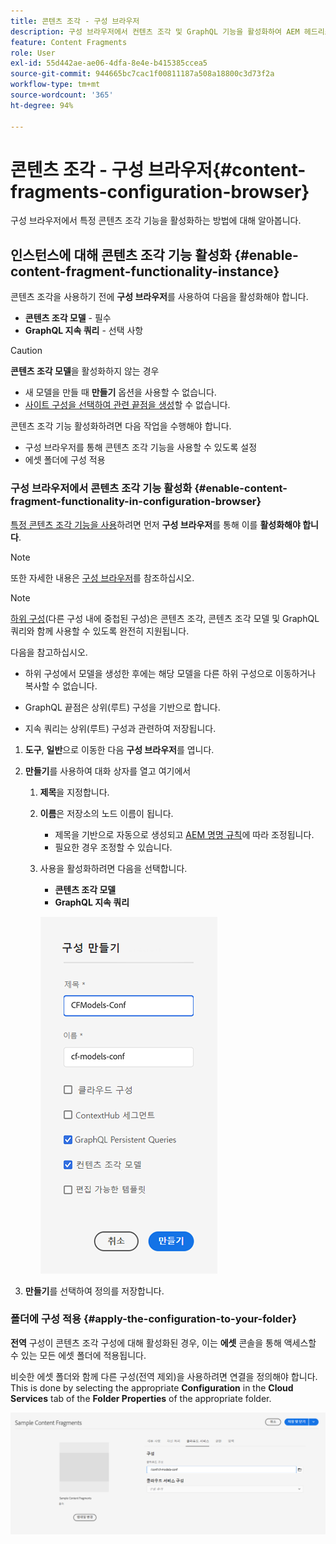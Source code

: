 ```yaml
---
title: 콘텐츠 조각 - 구성 브라우저
description: 구성 브라우저에서 컨텐츠 조각 및 GraphQL 기능을 활성화하여 AEM 헤드리스 게재 기능을 활용하는 방법을 알아봅니다.
feature: Content Fragments
role: User
exl-id: 55d442ae-ae06-4dfa-8e4e-b415385ccea5
source-git-commit: 944665bc7cac1f00811187a508a18800c3d73f2a
workflow-type: tm+mt
source-wordcount: '365'
ht-degree: 94%

---
```


# 콘텐츠 조각 - 구성 브라우저{#content-fragments-configuration-browser}

구성 브라우저에서 특정 콘텐츠 조각 기능을 활성화하는 방법에 대해 알아봅니다.

## 인스턴스에 대해 콘텐츠 조각 기능 활성화 {#enable-content-fragment-functionality-instance}

콘텐츠 조각을 사용하기 전에 **구성 브라우저**&#x200B;를 사용하여 다음을 활성화해야 합니다.

* **콘텐츠 조각 모델** - 필수
* **GraphQL 지속 쿼리** - 선택 사항

>[!CAUTION]
>
>**콘텐츠 조각 모델**&#x200B;을 활성화하지 않는 경우
>
>* 새 모델을 만들 때 **만들기** 옵션을 사용할 수 없습니다.
>* [사이트 구성을 선택하여 관련 끝점을 생성](/help/headless/graphql-api/graphql-endpoint.md)할 수 없습니다.


콘텐츠 조각 기능 활성화하려면 다음 작업을 수행해야 합니다.

* 구성 브라우저를 통해 콘텐츠 조각 기능을 사용할 수 있도록 설정
* 에셋 폴더에 구성 적용

### 구성 브라우저에서 콘텐츠 조각 기능 활성화 {#enable-content-fragment-functionality-in-configuration-browser}

[특정 콘텐츠 조각 기능을 사용](#creating-a-content-fragment-model)하려면 먼저 **구성 브라우저**&#x200B;를 통해 이를 **활성화해야 합니다**.

>[!NOTE]
>
>또한 자세한 내용은 [구성 브라우저](/help/implementing/developing/introduction/configurations.md#using-configuration-browser)를 참조하십시오.

>[!NOTE]
>
>[하위 구성](/help/implementing/developing/introduction/configurations.md#configuration-resolution)(다른 구성 내에 중첩된 구성)은 콘텐츠 조각, 콘텐츠 조각 모델 및 GraphQL 쿼리와 함께 사용할 수 있도록 완전히 지원됩니다.
>
>다음을 참고하십시오.
>
>
>* 하위 구성에서 모델을 생성한 후에는 해당 모델을 다른 하위 구성으로 이동하거나 복사할 수 없습니다.
>
>* GraphQL 끝점은 상위(루트) 구성을 기반으로 합니다.
>
>* 지속 쿼리는 상위(루트) 구성과 관련하여 저장됩니다.



1. **도구**, **일반**&#x200B;으로 이동한 다음 **구성 브라우저**&#x200B;를 엽니다.

1. **만들기**&#x200B;를 사용하여 대화 상자를 열고 여기에서

   1. **제목**&#x200B;을 지정합니다.
   1. **이름**&#x200B;은 저장소의 노드 이름이 됩니다.
      * 제목을 기반으로 자동으로 생성되고 [AEM 명명 규칙](/help/implementing/developing/introduction/naming-conventions.md)에 따라 조정됩니다.
      * 필요한 경우 조정할 수 있습니다.
   1. 사용을 활성화하려면 다음을 선택합니다.
      * **콘텐츠 조각 모델**
      * **GraphQL 지속 쿼리**

      ![구성 정의](assets/cfm-conf-01.png)


1. **만들기**&#x200B;를 선택하여 정의를 저장합니다.

<!-- 1. Select the location appropriate to your website. -->

### 폴더에 구성 적용 {#apply-the-configuration-to-your-folder}

**전역** 구성이 콘텐츠 조각 구성에 대해 활성화된 경우, 이는 **에셋** 콘솔을 통해 액세스할 수 있는 모든 에셋 폴더에 적용됩니다.

비슷한 에셋 폴더와 함께 다른 구성(전역 제외)을 사용하려면 연결을 정의해야 합니다. This is done by selecting the appropriate **Configuration** in the **Cloud Services** tab of the **Folder Properties** of the appropriate folder.

![구성 적용](assets/cfm-conf-02.png)
